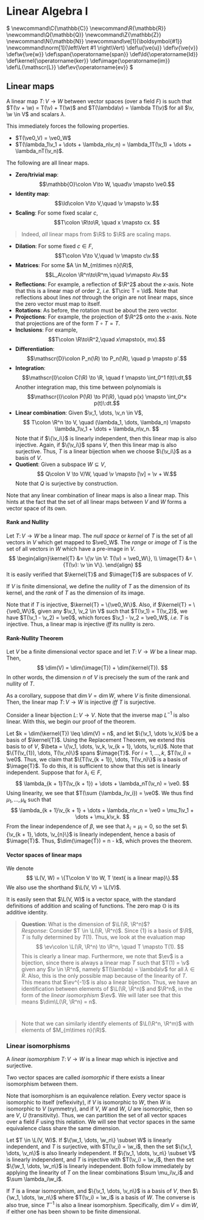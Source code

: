 # Linear Algebra I

$
\newcommand\C{\mathbb{C}}
\newcommand\R{\mathbb{R}}
\newcommand\Q{\mathbb{Q}}
\newcommand\Z{\mathbb{Z}}
\newcommand\N{\mathbb{N}}
\newcommand\ve[1]{\boldsymbol{#1}}
\newcommand\norm[1]{\left\Vert #1 \right\Vert}
\def\u{\ve{u}}
\def\v{\ve{v}}
\def\w{\ve{w}}
\def\span{\operatorname{span}}
\def\Id{\operatorname{Id}}
\def\kernel{\operatorname{ker}}
\def\image{\operatorname{im}}
\def\L{\mathscr{L}}
\def\ev{\operatorname{ev}}
$

## Linear maps
A linear map $T\colon V \to W$ between vector spaces (over a field $F$) is such that $T(\v + \w) = T(\v) + T(\w)$ and $T(\lambda\v) = \lambda T(\v)$ for all $\v, \w \in V$ and scalars $\lambda$.

This immediately forces the following properties.

- $T(\ve0_V) = \ve0_W$
- $T(\lambda_1\v_1 + \dots + \lambda_n\v_n) = \lambda_1T(\v_1) + \dots + \lambda_nT(\v_n)$.

The following are all linear maps.

- **Zero/trivial map**: $$\mathbb{O}\colon V\to W, \quad\v \mapsto \ve0.$$
- **Identity map**: $$\Id\colon V\to V,\quad \v \mapsto \v.$$
- **Scaling**: For some fixed scalar $c$, $$T\colon \R\to\R, \quad x \mapsto cx. $$

> Indeed, *all* linear maps from $\R$ to $\R$ are scaling maps.

- **Dilation**: For some fixed $c \in F$,
$$T\colon V\to V,\quad \v \mapsto c\v.$$
- **Matrices**: For some $A \in M_{m\times n}(\R)$,
$$L_A\colon \R^n\to\R^m,\quad \v\mapsto A\v.$$
- **Reflections**: For example, a reflection of $\R^2$ about the $x$-axis. Note that this is a linear map of order 2, *i.e.* $T\circ T = \Id$. Note that reflections about lines *not* through the origin are not linear maps, since the zero vector must map to itself.
- **Rotations**: As before, the rotation must be about the zero vector.
- **Projections**: For example, the projection of $\R^2$ onto the $x$-axis. Note that projections are of the form $T\circ T = T$.
- **Inclusions**: For example, $$T\colon \R\to\R^2,\quad x\mapsto(x, mx).$$
- **Differentiation**: $$\mathscr{D}\colon P_n(\R) \to P_n(\R), \quad p \mapsto p'.$$
- **Integration**: $$\mathscr{I}\colon C(\R) \to \R, \quad f \mapsto \int_0^1 f(t)\:dt,$$
Another integration map, this time between polynomials is $$\mathscr{I}\colon P(\R) \to P(\R), \quad p(x) \mapsto \int_0^x p(t)\:dt.$$
- **Linear combination**: Given $\v_1, \dots, \v_n \in V$,
$$ T\colon \R^n \to V, \quad (\lambda_1, \dots, \lambda_n) \mapsto \lambda_1\v_1 + \dots + \lambda_n\v_n. $$
Note that if $\{\v_i\}$ is linearly independent, then this linear map is also injective.
Again, if $\{\v_i\}$ spans $V$, then this linear map is also surjective. Thus, $T$ is a linear bijection when we choose $\{\v_i\}$ as a basis of $V$.
- **Quotient**: Given a subspace $W\subseteq V$,
$$ Q\colon V \to V/W, \quad \v \mapsto [\v] = \v + W.$$
Note that $Q$ is surjective by construction.

Note that any linear combination of linear maps is also a linear map. This hints at the fact that the set of all linear maps between $V$ and $W$ forms a vector space of its own.

#### Rank and Nullity

Let $T\colon V\to W$ be a linear map. The *null space* or *kernel* of $T$ is the set of all vectors in $V$ which get mapped to $\ve0_W$. The *range* or *image* of $T$ is the set of all vectors in $W$ which have a pre-image in $V$.
$$ \begin{align}\kernel{T} &= \{\v \in V: T(\v) = \ve0_W\}, \\
\image{T} &= \{T(\v): \v \in V\}. \end{align} $$
It is easily verified that $\kernel{T}$ and $\image{T}$ are subspaces of $V$.

If $V$ is finite dimensional, we define the *nullity* of $T$ as the dimension of its kernel, and the *rank* of $T$ as the dimension of its image.

Note that if $T$ is injective, $\kernel{T} = \{\ve0_W\}$. Also, if $\kernel{T} = \{\ve0_W\}$, given any $\v_1, \v_2 \in V$ such that $T(\v_1) = T(\v_2)$, we have $T(\v_1 - \v_2) = \ve0$, which forces $\v_1 - \v_2 = \ve0_W$, *i.e.* $T$ is injective. Thus, a linear map is injective *iff* its nullity is zero.

#### Rank-Nullity Theorem
Let $V$ be a finite dimensional vector space and let $T\colon V\to W$ be a linear map. Then,
$$ \dim(V) = \dim(\image{T}) + \dim(\kernel{T}). $$
In other words, the dimension $n$ of $V$ is precisely the sum of the rank and nullity of $T$.

As a corollary, suppose that $\dim{V} = \dim{W}$, where $V$ is finite dimensional. Then, the linear map $T\colon V \to W$ is injective *iff* $T$ is surjective.

Consider a linear bijection $L\colon V \to V$. Note that the inverse map $L^{-1}$ is also linear. With this, we begin our proof of the theorem.

Let $k = \dim(\kernel{T}) \leq \dim(V) = n$, and let $\{\v_1, \dots \v_k\}$ be a basis of $\kernel{T}$. Using the Replacement Theorem, we extend this basis to of $V$, $\beta = \{\v_1, \dots, \v_k, \v_{k + 1}, \dots, \v_n\}$.
Note that $\{T(\v_{1}), \dots, T(\v_n)\}$ spans $\image{T}$. For $i = 1, \dots, k$, $T(\v_i) = \ve0$. Thus, we claim that $\{T(\v_{k + 1}), \dots, T(\v_n)\}$ is a basis of $\image{T}$. To do this, it is sufficient to show that this set is linearly independent. Suppose that for $\lambda_i \in F$,
$$ \lambda_{k + 1}T(\v_{k + 1}) + \dots + \lambda_nT(\v_n) = \ve0. $$
Using linearity, we see that $T(\sum {\lambda_i\v_i}) = \ve0$.
We thus find $\mu_1, \dots, \mu_k$ such that
$$ \lambda_{k + 1}\v_{k + 1} + \dots + \lambda_n\v_n = \ve0 = \mu_1\v_1 + \dots + \mu_k\v_k. $$
From the linear independence of $\beta$, we see that $\lambda_i = \mu_i = 0$, so the set $\{\v_{k + 1}, \dots, \v_{n}\}$ is linearly independent, hence a basis of $\image{T}$. Thus, $\dim(\image{T}) = n - k$, which proves the theorem.

#### Vector spaces of linear maps
We denote
$$ \L(V, W) = \{T\colon V \to W, T \text{ is a linear map}\}.$$
We also use the shorthand $\L(V, V) = \L(V)$.

It is easily seen that $\L(V, W)$ is a vector space, with the standard definitions of addition and scaling of functions. The zero map $\mathbb{O}$ is its additive identity.

> **Question**: What is the dimension of $\L(\R, \R^n)$?  
> *Response*: Consider $T \in \L(\R, \R^n)$. Since $\{1\}$ is a basis of $\R$, $T$ is fully determined by $T(1)$. Thus, we look at the evaluation map
$$ \ev\colon \L(\R, \R^n) \to \R^n, \quad T \mapsto T(1). $$
This is clearly a linear map. Furthermore, we note that $\ev$ is a bijection, since there is always a linear map $T$ such that $T(1) = \v$ given any $\v \in \R^n$, namely $T(\lambda) = \lambda\v$ for all $\lambda \in R$. Also, this is the only possible map because of the linearity of $T$. This means that $\ev^{-1}$ is also a linear bijection. Thus, we have an identification between elements of $\L(\R, \R^n)$ and $\R^n$, in the form of the *linear isomorphism* $\ev$. We will later see that this means $\dim\L(\R, \R^n) = n$.

#

> Note that we can similarly identify elements of $\L(\R^n, \R^m)$ with elements of $M_{m\times n}(\R)$.
 
### Linear isomorphisms
A *linear isomorphism* $T\colon V \to W$ is a linear map which is injective and surjective.

Two vector spaces are called *isomorphic* if there exists a linear isomorphism between them.

Note that isomorphism is an equivalence relation. Every vector space is isomorphic to itself (reflexivity), if $V$ is isomorphic to $W$, then $W$ is isomorphic to $V$ (symmetry), and if $V$, $W$ and $W$, $U$ are isomorphic, then so are $V$, $U$ (transitivity).
Thus, we can partition the set of all vector spaces over a field $F$ using this relation. We will see that vector spaces in the same equivalence class share the same dimension.

Let $T \in \L(V, W)$. If $\{\w_1, \dots, \w_n\} \subset W$ is linearly independent, and $T$ is surjective, with $T(\v_i) = \w_i$, then the set $\{\v_1, \dots, \v_n\}$ is also linearly independent.
If $\{\v_1, \dots, \v_n\} \subset V$ is linearly independent, and $T$ is injective with $T(\v_i) = \w_i$, then the set $\{\w_1, \dots, \w_n\}$ is linearly independent. Both follow immediately by applying the linearity of $T$ on the linear combinations $\sum \mu_i\v_i$ and $\sum \lambda_i\w_i$.

If $T$ is a linear isomorphism, and $\{\v_1, \dots, \v_n\}$ is a basis of $V$, then $\{\w_1, \dots, \w_n\}$ where $T(\v_i) = \w_i$ is a basis of $W$. The converse is also true, since $T^{-1}$ is also a linear isomorphism. Specifically, $\dim{V} = \dim{W}$, if either one has been shown to be finite dimensional.